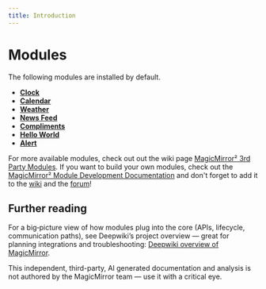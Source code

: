 ```yaml
---
title: Introduction
---
```


# Modules

The following modules are installed by default.

- [**Clock**](clock.md)
- [**Calendar**](calendar.md)
- [**Weather**](weather.md)
- [**News Feed**](newsfeed.md)
- [**Compliments**](compliments.md)
- [**Hello World**](helloworld.md)
- [**Alert**](alert.md)

For more available modules, check out out the wiki page
[MagicMirror² 3rd Party Modules](https://github.com/MagicMirrorOrg/MagicMirror/wiki/3rd-party-modules).
If you want to build your own modules, check out the
[MagicMirror² Module Development Documentation](/development/introduction.md)
and don't forget to add it to the
[wiki](https://github.com/MagicMirrorOrg/MagicMirror/wiki) and the
[forum](https://forum.magicmirror.builders/category/7/showcase)!

## Further reading

For a big‑picture view of how modules plug into the core (APIs, lifecycle,
communication paths), see Deepwiki’s project overview — great for planning
integrations and troubleshooting:
[Deepwiki overview of MagicMirror](https://deepwiki.com/MagicMirrorOrg/MagicMirror/).

This independent, third-party, AI generated documentation and analysis is not
authored by the MagicMirror team — use it with a critical eye.
